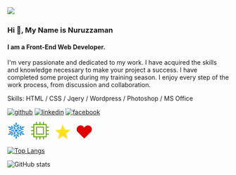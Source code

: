 <img src="[https://www.facebook.com/photo/?fbid=633022308500275&set=a.100833488385829](https://scontent.fdac19-1.fna.fbcdn.net/v/t39.30808-6/312295237_633022305166942_2562622475575336348_n.jpg?_nc_cat=110&ccb=1-7&_nc_sid=cc71e4&_nc_eui2=AeHdjC4m_zaGpFF3cH1C1PoPSDFcMlq23q1IMVwyWrbercnS1wqK9KD_MOBYr3pkn_EDuHXv1H9l5nFz04FY2qc8&_nc_ohc=RFMzoT3DhFEQ7kNvgEs9u5n&_nc_zt=23&_nc_ht=scontent.fdac19-1.fna&_nc_gid=A9M2xh_wExpd75rhFpPYFsW&oh=00_AYAUr2CsSkmHJB4rJicQ7_r85H6mOOvlUt3xdVchRm-Yrw&oe=676F59DE)">

### Hi 👋, My Name is Nuruzzaman
#### I am a Front-End Web Developer.
I'm very passionate and dedicated to my work. I have acquired the skills and knowledge necessary to make your project a success. I have completed some project during my training season. I enjoy every step of the work process, from discussion and collaboration.

Skills: HTML / CSS / Jqery / Wordpress / Photoshop / MS Office



[<img src='https://cdn.jsdelivr.net/npm/simple-icons@3.0.1/icons/github.svg' alt='github' height='40'>](https://github.com/nuruzzaman-pfy)  [<img src='https://cdn.jsdelivr.net/npm/simple-icons@3.0.1/icons/linkedin.svg' alt='linkedin' height='40'>](https://www.linkedin.com/in/https://www.linkedin.com/in/nuruzzaman-pfy-098054233//)  [<img src='https://cdn.jsdelivr.net/npm/simple-icons@3.0.1/icons/facebook.svg' alt='facebook' height='40'>](https://www.facebook.com/https://www.facebook.com/nuruzzamanpfy)  

<a href='https://archiveprogram.github.com/'><img src='https://raw.githubusercontent.com/acervenky/animated-github-badges/master/assets/acbadge.gif' width='40' height='40'></a> <a href='https://docs.github.com/en/developers'><img src='https://raw.githubusercontent.com/acervenky/animated-github-badges/master/assets/devbadge.gif' width='40' height='40'></a> <a href='https://stars.github.com/'><img src='https://raw.githubusercontent.com/acervenky/animated-github-badges/master/assets/starbadge.gif' width='35' height='35'></a> <a href='https://docs.github.com/en/github/supporting-the-open-source-community-with-github-sponsors'><img src='https://raw.githubusercontent.com/acervenky/animated-github-badges/master/assets/sponsorbadge.gif' width='35' height='35'></a> 

[![Top Langs](https://github-readme-stats.vercel.app/api/top-langs/?username=nuruzzaman-pfy)](https://github.com/anuraghazra/github-readme-stats)

![GitHub stats](https://github-readme-stats.vercel.app/api?username=nuruzzaman-pfy&show_icons=true&count_private=true)  
 


